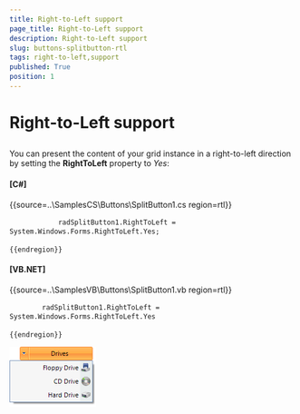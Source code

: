 ```yaml
---
title: Right-to-Left support
page_title: Right-to-Left support
description: Right-to-Left support
slug: buttons-splitbutton-rtl
tags: right-to-left,support
published: True
position: 1
---
```


# Right-to-Left support



## 

You can present the content of your grid instance in a right-to-left direction by setting the __RightToLeft__ property to *Yes*:
        

#### __[C#]__

{{source=..\SamplesCS\Buttons\SplitButton1.cs region=rtl}}
	
	            radSplitButton1.RightToLeft = System.Windows.Forms.RightToLeft.Yes;
	
	{{endregion}}



#### __[VB.NET]__

{{source=..\SamplesVB\Buttons\SplitButton1.vb region=rtl}}
	
	        radSplitButton1.RightToLeft = System.Windows.Forms.RightToLeft.Yes
	
	{{endregion}}

![buttons-splitbutton-rtl 001](images/buttons-splitbutton-rtl001.png)
